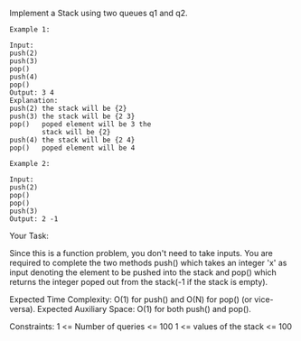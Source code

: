 Implement a Stack using two queues q1 and q2.

```
Example 1:

Input:
push(2)
push(3)
pop()
push(4)
pop()
Output: 3 4
Explanation:
push(2) the stack will be {2}
push(3) the stack will be {2 3}
pop()   poped element will be 3 the 
        stack will be {2}
push(4) the stack will be {2 4}
pop()   poped element will be 4 
```
```
Example 2:

Input:
push(2)
pop()
pop()
push(3)
Output: 2 -1
```
Your Task:

Since this is a function problem, you don't need to take inputs. You are required to complete the two methods push() which takes an integer 'x' as input denoting the element to be pushed into the stack and pop() which returns the integer poped out from the stack(-1 if the stack is empty).

Expected Time Complexity: O(1) for push() and O(N) for pop() (or vice-versa).
Expected Auxiliary Space: O(1) for both push() and pop().

Constraints:
1 <= Number of queries <= 100
1 <= values of the stack <= 100
